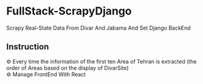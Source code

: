 # FullStack-ScrapyDjango


Scrapy Real-State Data From Divar And Jabama And Set Django BackEnd



## Instruction
⚙️ Every time the information of the first ten Area of Tehran is extracted (the order of Areas based on the display of DivarSite) </br>
⚙️ Manage FrontEnd With React </br>


